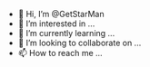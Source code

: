- 👋 Hi, I’m @GetStarMan
- 👀 I’m interested in ...
- 🌱 I’m currently learning ...
- 💞️ I’m looking to collaborate on ...
- 📫 How to reach me ...

<!---
GetStarMan/GetStarMan is a ✨ special ✨ repository because its `README.md` (this file) appears on your GitHub profile.
You can click the Preview link to take a look at your changes.
--->

